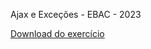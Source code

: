 Ajax e Exceções - EBAC - 2023

[Download do exercício](https://drive.google.com/file/d/1q46Q1K6ZGbNw-djKlu9TGPGjOy3lpKBc/view?usp=drive_link)